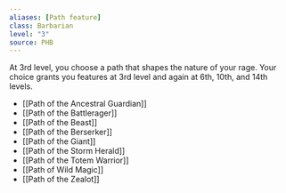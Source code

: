 ```yaml
---
aliases: [Path feature]
class: Barbarian
level: "3"
source: PHB
---
```


At 3rd level, you choose a path that shapes the nature of your rage. Your choice grants you features at 3rd level and again at 6th, 10th, and 14th levels.
- [[Path of the Ancestral Guardian]]
- [[Path of the Battlerager]]
- [[Path of the Beast]]
- [[Path of the Berserker]]
- [[Path of the Giant]]
- [[Path of the Storm Herald]]
- [[Path of the Totem Warrior]]
- [[Path of Wild Magic]]
- [[Path of the Zealot]]
